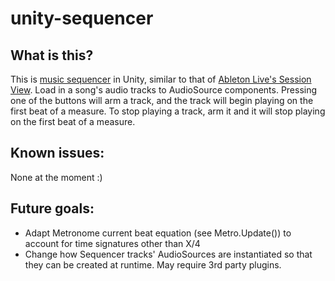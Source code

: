 # unity-sequencer
## What is this?
This is [music sequencer](https://en.wikipedia.org/wiki/Music_sequencer) in Unity, similar to that of [Ableton Live's Session View](https://www.ableton.com/en/help/article/getting-started-5-working-session-view/). Load in a song's audio tracks to AudioSource components. Pressing one of the buttons will arm a track, and the track will begin playing on the first beat of a measure. To stop playing a track, arm it and it will stop playing on the first beat of a measure.

## Known issues:
None at the moment :)

## Future goals:
- Adapt Metronome current beat equation (see Metro.Update()) to account for time signatures other than X/4
- Change how Sequencer tracks' AudioSources are instantiated so that they can be created at runtime. May require 3rd party plugins.
